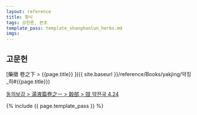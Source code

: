 ```yaml
---
layout: reference
title: 향시
tags: 상한론, 본초
template_pass: template_shanghanlun_herbs.md
imgs:
---
```


## 고문헌

[藥徵 卷之下 > {{page.title}} ]({{ site.baseurl }}/reference/Books/yakjing/약징_하#{{page.title}})


[동의보감 > 湯液篇卷之一 > 穀部 >  豉 약젼국 4.24 ](https://mediclassics.kr/books/8/volume/20/#content_920)


{% include {{ page.template_pass }} %}
